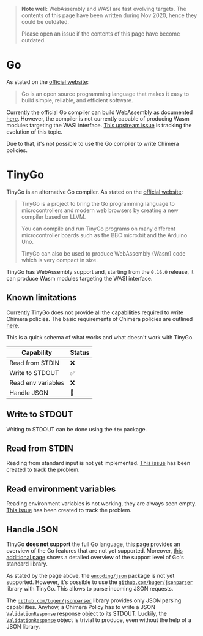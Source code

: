 > **Note well:** WebAssembly and WASI are fast evolving targets. The contents
> of this page have been written during Nov 2020, hence they could be outdated.
>
> Please open an issue if the contents of this page have become outdated.

# Go

As stated on the [official website](https://golang.org/):

> Go is an open source programming language that makes it easy to build simple,
> reliable, and efficient software.

Currently the official Go compiler can build WebAssembly as documented
[here](https://github.com/golang/go/wiki/WebAssembly). However, the compiler is
not currently capable of producing Wasm modules targeting the WASI interface.
[This upstream issue](https://github.com/golang/go/issues/31105) is tracking
the evolution of this topic.

Due to that, it's not possible to use the Go compiler to write Chimera policies.

# TinyGo

TinyGo is an alternative Go compiler. As stated on the [official website](https://tinygo.org/):

> TinyGo is a project to bring the Go programming language to microcontrollers
> and modern web browsers by creating a new compiler based on LLVM.
>
> You can compile and run TinyGo programs on many different microcontroller
> boards such as the BBC micro:bit and the Arduino Uno.
>
> TinyGo can also be used to produce WebAssembly (Wasm) code which is very
> compact in size.

TinyGo has WebAssembly support and, starting from the `0.16.0` release, it
can produce Wasm modules targeting the WASI interface.

## Known limitations

Currently TinyGo does not provide all the capabilities required to
write Chimera policies. The basic requirements of Chimera policies are outlined
[here](/writing-policies/index.html#recap).

This is a quick schema of what works and what doesn't work with TinyGo.

Capability         | Status |
-------------------|--------|
Read from STDIN    |   ❌   |
Write to STDOUT    |   ✅   |
Read env variables |   ❌   |
Handle JSON        |   🤨   |

## Write to STDOUT

Writing to STDOUT can be done using the `ftm` package.

## Read from STDIN

Reading from standard input is not yet implemented.
[This issue](https://github.com/tinygo-org/tinygo/issues/1505) has been created
to track the problem.

## Read environment variables

Reading environment variables is not working, they are always seen empty.
[This issue](https://github.com/tinygo-org/tinygo/issues/1504) has been created
to track the problem.

## Handle JSON

TinyGo **does not support** the full Go language, [this page](https://tinygo.org/lang-support/)
provides an overview of the Go features that are not yet supported.
Moreover, [this additional page](https://tinygo.org/lang-support/stdlib/) shows a detailed
overview of the support level of Go's standard library.

As stated by the page above, the [`encoding/json`](https://golang.org/pkg/encoding/json/)
package is not yet supported.
However, it's possible to use the [`github.com/buger/jsonparser`](https://github.com/buger/jsonparser)
library with TinyGo. This allows to parse incoming JSON requests.

The [`github.com/buger/jsonparser`](https://github.com/buger/jsonparser) library
provides only JSON parsing capabilities.  Anyhow, a Chimera Policy has to write
a JSON `ValidationResponse` response object to its STDOUT.
Luckily, the [`ValidationResponse`](/writing-policies/index.html#the-validationresponse-object)
object is trivial to produce, even without the help of a JSON library.

